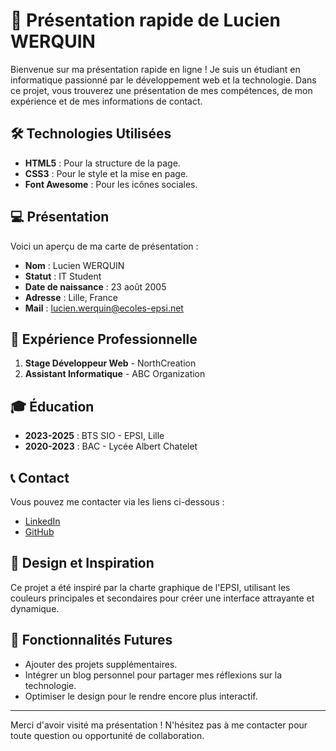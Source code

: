 # 📇 Présentation rapide de Lucien WERQUIN

Bienvenue sur ma présentation rapide en ligne ! Je suis un étudiant en informatique passionné par le développement web et la technologie. Dans ce projet, vous trouverez une présentation de mes compétences, de mon expérience et de mes informations de contact.

## 🛠️ Technologies Utilisées

- **HTML5** : Pour la structure de la page.
- **CSS3** : Pour le style et la mise en page.
- **Font Awesome** : Pour les icônes sociales.
  
## 💻 Présentation

Voici un aperçu de ma carte de présentation :

- **Nom** : Lucien WERQUIN
- **Statut** : IT Student
- **Date de naissance** : 23 août 2005
- **Adresse** : Lille, France
- **Mail** : [lucien.werquin@ecoles-epsi.net](mailto:lucien.werquin@ecoles-epsi.net)

## 🌟 Expérience Professionnelle

1. **Stage Développeur Web** - NorthCreation
2. **Assistant Informatique** - ABC Organization

## 🎓 Éducation

- **2023-2025** : BTS SIO - EPSI, Lille
- **2020-2023** : BAC - Lycée Albert Chatelet

## 📞 Contact

Vous pouvez me contacter via les liens ci-dessous :

- [LinkedIn](https://www.linkedin.com/in/lucienwerquin/)
- [GitHub](https://github.com/lucien-wrq)

## 🎨 Design et Inspiration

Ce projet a été inspiré par la charte graphique de l'EPSI, utilisant les couleurs principales et secondaires pour créer une interface attrayante et dynamique.

## 🚀 Fonctionnalités Futures

- Ajouter des projets supplémentaires.
- Intégrer un blog personnel pour partager mes réflexions sur la technologie.
- Optimiser le design pour le rendre encore plus interactif.

---

Merci d'avoir visité ma présentation ! N'hésitez pas à me contacter pour toute question ou opportunité de collaboration.

